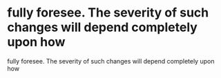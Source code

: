 # fully foresee. The severity of such changes will depend completely upon how

fully foresee. The severity of such changes will depend completely upon how